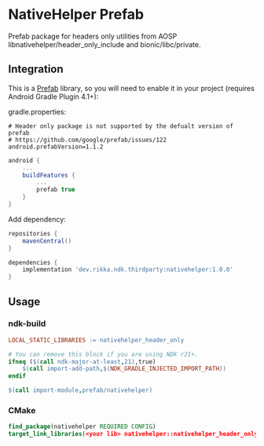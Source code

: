 # NativeHelper Prefab

Prefab package for headers only utilities from AOSP libnativehelper/header_only_include and bionic/libc/private.

## Integration

This is a [Prefab](https://google.github.io/prefab/) library, so you will need to enable it in your project (requires Android Gradle Plugin 4.1+):

gradle.properties:

```properties
# Header only package is not supported by the defualt version of prefab
# https://github.com/google/prefab/issues/122
android.prefabVersion=1.1.2
```

```gradle
android {
    ...
    buildFeatures {
        ...
        prefab true
    }
}
```

Add dependency:

```gradle
repositories {
    mavenCentral()
}

dependencies {
    implementation 'dev.rikka.ndk.thirdparty:nativehelper:1.0.0'
}
```

## Usage

### ndk-build

```makefile
LOCAL_STATIC_LIBRARIES := nativehelper_header_only

# You can remove this block if you are using NDK r21+.
ifneq ($(call ndk-major-at-least,21),true)
    $(call import-add-path,$(NDK_GRADLE_INJECTED_IMPORT_PATH))
endif

$(call import-module,prefab/nativehelper)
```

### CMake

```cmake
find_package(nativehelper REQUIRED CONFIG)
target_link_libraries(<your lib> nativehelper::nativehelper_header_only)
```